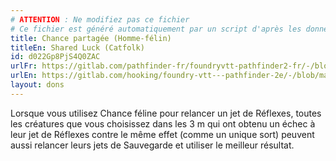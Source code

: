 ```yaml
---
# ATTENTION : Ne modifiez pas ce fichier
# Ce fichier est généré automatiquement par un script d'après les données du module Foundry VTT officiel et de sa traduction
title: Chance partagée (Homme-félin)
titleEn: Shared Luck (Catfolk)
id: d022Gp8PjS4Q0ZAC
urlFr: https://gitlab.com/pathfinder-fr/foundryvtt-pathfinder2-fr/-/blob/master/data/feats/d022Gp8PjS4Q0ZAC.htm
urlEn: https://gitlab.com/hooking/foundry-vtt---pathfinder-2e/-/blob/master/packs/data/feats.db/shared-luck-catfolk.json
layout: dons
---
```

Lorsque vous utilisez Chance féline pour relancer un jet de Réflexes, toutes les créatures que vous choisissez dans les 3 m qui ont obtenu un échec à leur jet de Réflexes contre le même effet (comme un unique sort) peuvent aussi relancer leurs jets de Sauvegarde et utiliser le meilleur résultat.
